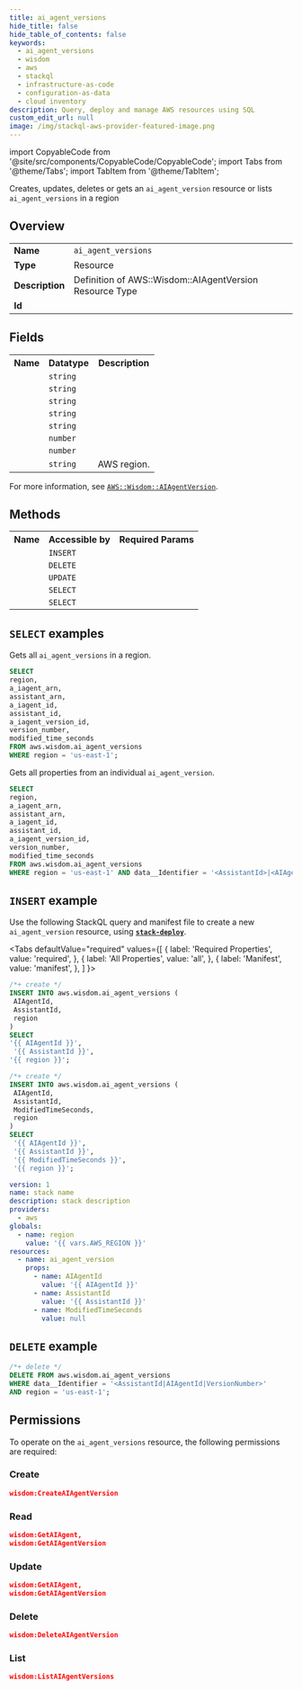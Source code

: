 ```yaml
---
title: ai_agent_versions
hide_title: false
hide_table_of_contents: false
keywords:
  - ai_agent_versions
  - wisdom
  - aws
  - stackql
  - infrastructure-as-code
  - configuration-as-data
  - cloud inventory
description: Query, deploy and manage AWS resources using SQL
custom_edit_url: null
image: /img/stackql-aws-provider-featured-image.png
---
```


import CopyableCode from '@site/src/components/CopyableCode/CopyableCode';
import Tabs from '@theme/Tabs';
import TabItem from '@theme/TabItem';

Creates, updates, deletes or gets an <code>ai_agent_version</code> resource or lists <code>ai_agent_versions</code> in a region

## Overview
<table>
<tbody>
<tr><td><b>Name</b></td><td><code>ai_agent_versions</code></td></tr>
<tr><td><b>Type</b></td><td>Resource</td></tr>
<tr><td><b>Description</b></td><td>Definition of AWS::Wisdom::AIAgentVersion Resource Type</td></tr>
<tr><td><b>Id</b></td><td><CopyableCode code="aws.wisdom.ai_agent_versions" /></td></tr>
</tbody>
</table>

## Fields
<table>
<tbody>
<tr><th>Name</th><th>Datatype</th><th>Description</th></tr><tr><td><CopyableCode code="a_iagent_arn" /></td><td><code>string</code></td><td></td></tr>
<tr><td><CopyableCode code="assistant_arn" /></td><td><code>string</code></td><td></td></tr>
<tr><td><CopyableCode code="a_iagent_id" /></td><td><code>string</code></td><td></td></tr>
<tr><td><CopyableCode code="assistant_id" /></td><td><code>string</code></td><td></td></tr>
<tr><td><CopyableCode code="a_iagent_version_id" /></td><td><code>string</code></td><td></td></tr>
<tr><td><CopyableCode code="version_number" /></td><td><code>number</code></td><td></td></tr>
<tr><td><CopyableCode code="modified_time_seconds" /></td><td><code>number</code></td><td></td></tr>
<tr><td><CopyableCode code="region" /></td><td><code>string</code></td><td>AWS region.</td></tr>
</tbody>
</table>

For more information, see <a href="https://docs.aws.amazon.com/AWSCloudFormation/latest/UserGuide/aws-resource-wisdom-aiagentversion.html"><code>AWS::Wisdom::AIAgentVersion</code></a>.

## Methods

<table>
<tbody>
  <tr>
    <th>Name</th>
    <th>Accessible by</th>
    <th>Required Params</th>
  </tr>
  <tr>
    <td><CopyableCode code="create_resource" /></td>
    <td><code>INSERT</code></td>
    <td><CopyableCode code="AssistantId, AIAgentId, region" /></td>
  </tr>
  <tr>
    <td><CopyableCode code="delete_resource" /></td>
    <td><code>DELETE</code></td>
    <td><CopyableCode code="data__Identifier, region" /></td>
  </tr>
  <tr>
    <td><CopyableCode code="update_resource" /></td>
    <td><code>UPDATE</code></td>
    <td><CopyableCode code="data__Identifier, data__PatchDocument, region" /></td>
  </tr>
  <tr>
    <td><CopyableCode code="list_resources" /></td>
    <td><code>SELECT</code></td>
    <td><CopyableCode code="region" /></td>
  </tr>
  <tr>
    <td><CopyableCode code="get_resource" /></td>
    <td><code>SELECT</code></td>
    <td><CopyableCode code="data__Identifier, region" /></td>
  </tr>
</tbody>
</table>

## `SELECT` examples
Gets all <code>ai_agent_versions</code> in a region.
```sql
SELECT
region,
a_iagent_arn,
assistant_arn,
a_iagent_id,
assistant_id,
a_iagent_version_id,
version_number,
modified_time_seconds
FROM aws.wisdom.ai_agent_versions
WHERE region = 'us-east-1';
```
Gets all properties from an individual <code>ai_agent_version</code>.
```sql
SELECT
region,
a_iagent_arn,
assistant_arn,
a_iagent_id,
assistant_id,
a_iagent_version_id,
version_number,
modified_time_seconds
FROM aws.wisdom.ai_agent_versions
WHERE region = 'us-east-1' AND data__Identifier = '<AssistantId>|<AIAgentId>|<VersionNumber>';
```

## `INSERT` example

Use the following StackQL query and manifest file to create a new <code>ai_agent_version</code> resource, using [__`stack-deploy`__](https://pypi.org/project/stack-deploy/).

<Tabs
    defaultValue="required"
    values={[
      { label: 'Required Properties', value: 'required', },
      { label: 'All Properties', value: 'all', },
      { label: 'Manifest', value: 'manifest', },
    ]
}>
<TabItem value="required">

```sql
/*+ create */
INSERT INTO aws.wisdom.ai_agent_versions (
 AIAgentId,
 AssistantId,
 region
)
SELECT 
'{{ AIAgentId }}',
 '{{ AssistantId }}',
'{{ region }}';
```
</TabItem>
<TabItem value="all">

```sql
/*+ create */
INSERT INTO aws.wisdom.ai_agent_versions (
 AIAgentId,
 AssistantId,
 ModifiedTimeSeconds,
 region
)
SELECT 
 '{{ AIAgentId }}',
 '{{ AssistantId }}',
 '{{ ModifiedTimeSeconds }}',
 '{{ region }}';
```
</TabItem>
<TabItem value="manifest">

```yaml
version: 1
name: stack name
description: stack description
providers:
  - aws
globals:
  - name: region
    value: '{{ vars.AWS_REGION }}'
resources:
  - name: ai_agent_version
    props:
      - name: AIAgentId
        value: '{{ AIAgentId }}'
      - name: AssistantId
        value: '{{ AssistantId }}'
      - name: ModifiedTimeSeconds
        value: null

```
</TabItem>
</Tabs>

## `DELETE` example

```sql
/*+ delete */
DELETE FROM aws.wisdom.ai_agent_versions
WHERE data__Identifier = '<AssistantId|AIAgentId|VersionNumber>'
AND region = 'us-east-1';
```

## Permissions

To operate on the <code>ai_agent_versions</code> resource, the following permissions are required:

### Create
```json
wisdom:CreateAIAgentVersion
```

### Read
```json
wisdom:GetAIAgent,
wisdom:GetAIAgentVersion
```

### Update
```json
wisdom:GetAIAgent,
wisdom:GetAIAgentVersion
```

### Delete
```json
wisdom:DeleteAIAgentVersion
```

### List
```json
wisdom:ListAIAgentVersions
```
